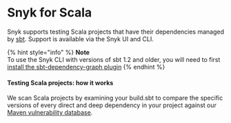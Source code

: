 # Snyk for Scala

Snyk supports testing Scala projects that have their dependencies managed by [sbt](https://www.scala-sbt.org/). Support is available via the Snyk UI and CLI.

{% hint style="info" %}
**Note**  
To use the Snyk CLI with versions of sbt 1.2 and older, you will need to first [install the sbt-dependency-graph plugin](https://support.snyk.io/hc/en-us/articles/360004167317)
{% endhint %}

#### Testing Scala projects: how it works

We scan Scala projects by examining your build.sbt to compare the specific versions of every direct and deep dependency in your project against our [Maven vulnerability database](https://snyk.io/vuln?type=maven).

